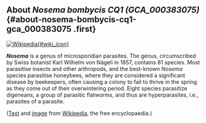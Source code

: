 About *Nosema bombycis CQ1 (GCA\_000383075)* {#about-nosema-bombycis-cq1-gca_000383075 .first}
--------------------------------------------

[![Wikipedia](/img/wikipedia_logo_v2_en.png){#wiki_icon}](http://en.wikipedia.org/wiki/Nosema_(microsporidian)_)

***Nosema*** is a genus of microsporidian parasites. The genus,
circumscribed by Swiss botanist Karl Wilhelm von Nägeli in 1857,
contains 81 species. Most parasitise insects and other arthropods, and
the best-known *Nosema* species parasitise honeybees, where they are
considered a significant disease by beekeepers, often causing a colony
to fail to thrive in the spring as they come out of their overwintering
period. Eight species parasitize digeneans, a group of parasitic
flatworms, and thus are hyperparasites, i.e., parasites of a parasite.

([Text](http://en.wikipedia.org/wiki/Nosema_(microsporidian)_) and
[image](https://commons.wikimedia.org/wiki/File:Parasite140019-fig4_Nosema_podocotyloidis_-_Hyperparasitic_Microsporidia.tif)
from [Wikipedia](http://en.wikipedia.org/), the free encyclopaedia.)
